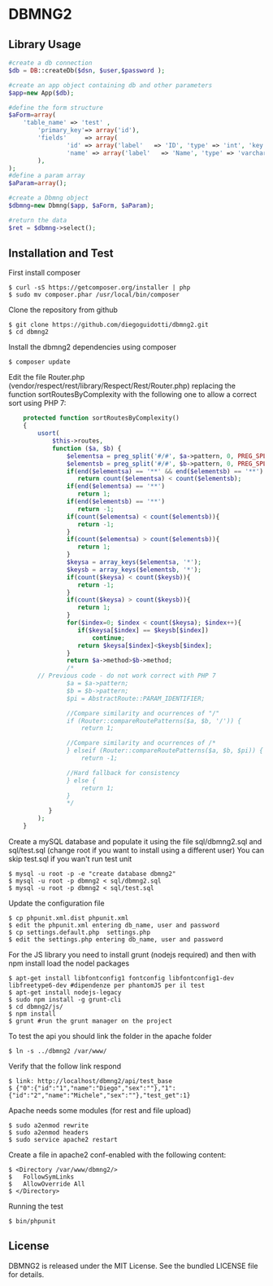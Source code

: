 DBMNG2
===============




Library Usage
---------------

``` php
#create a db connection
$db = DB::createDb($dsn, $user,$password );

#create an app object containing db and other parameters
$app=new App($db);

#define the form structure
$aForm=array(  
	'table_name' => 'test' ,
		'primary_key'=> array('id'), 
		'fields'     => array(
				'id' => array('label'   => 'ID', 'type' => 'int', 'key' => 1 ) ,
				'name' => array('label'   => 'Name', 'type' => 'varchar')
		),
);
#define a param array
$aParam=array();

#create a Dbmng object
$dbmng=new Dbmng($app, $aForm, $aParam);

#return the data
$ret = $dbmng->select();

```


Installation and Test
---------------

First install composer

	$ curl -sS https://getcomposer.org/installer | php
	$ sudo mv composer.phar /usr/local/bin/composer

Clone the repository from github

	$ git clone https://github.com/diegoguidotti/dbmng2.git
	$ cd dbmng2

Install the dbmng2 dependencies using composer

	$ composer update

Edit the file Router.php (vendor/respect/rest/library/Respect/Rest/Router.php) replacing the function sortRoutesByComplexity with the following one to allow a correct sort using PHP 7:

```php
    protected function sortRoutesByComplexity()
    {
        usort(
            $this->routes,
            function ($a, $b) {
                $elementsa = preg_split('#/#', $a->pattern, 0, PREG_SPLIT_NO_EMPTY);
                $elementsb = preg_split('#/#', $b->pattern, 0, PREG_SPLIT_NO_EMPTY);
                if(end($elementsa) == '**' && end($elementsb) == '**')
                   return count($elementsa) < count($elementsb);
                if(end($elementsa) == '**')
                   return 1;
                if(end($elementsb) == '**')
                   return -1;
                if(count($elementsa) < count($elementsb)){
                   return -1;
                }
                if(count($elementsa) > count($elementsb)){
                   return 1;
                }
                $keysa = array_keys($elementsa, '*');
                $keysb = array_keys($elementsb, '*');
                if(count($keysa) < count($keysb)){
                   return -1;
                }
                if(count($keysa) > count($keysb)){
                   return 1;
                }
                for($index=0; $index < count($keysa); $index++){
                   if($keysa[$index] == $keysb[$index])
                       continue;
                   return $keysa[$index]<$keysb[$index];
                }
                return $a->method>$b->method;
                /* 
		// Previous code - do not work correct with PHP 7
                $a = $a->pattern;
                $b = $b->pattern;
                $pi = AbstractRoute::PARAM_IDENTIFIER;

                //Compare similarity and ocurrences of "/"
                if (Router::compareRoutePatterns($a, $b, '/')) {
                    return 1;

                //Compare similarity and ocurrences of /*
                } elseif (Router::compareRoutePatterns($a, $b, $pi)) {
                    return -1;

                //Hard fallback for consistency
                } else {
                    return 1;
                }
                */
           }
        );
    }

```

Create a mySQL database and populate it using the file sql/dbmng2.sql and sql/test.sql (change root if you want to install using a different user) You can skip test.sql if you wan't run test unit

	$ mysql -u root -p -e "create database dbmng2"
	$ mysql -u root -p dbmng2 < sql/dbmng2.sql
	$ mysql -u root -p dbmng2 < sql/test.sql


Update the configuration file

	$ cp phpunit.xml.dist phpunit.xml
	$ edit the phpunit.xml entering db_name, user and password
	$ cp settings.default.php  settings.php
	$ edit the settings.php entering db_name, user and password


For the JS library you need to install grunt (nodejs required) and then with npm install load the nodel packages

	$ apt-get install libfontconfig1 fontconfig libfontconfig1-dev libfreetype6-dev #dipendenze per phantomJS per il test
	$ apt-get install nodejs-legacy 
	$ sudo npm install -g grunt-cli 
	$ cd dbmng2/js/
	$ npm install
	$ grunt #run the grunt manager on the project






To test the api you should link the folder in the apache folder

	$ ln -s ../dbmng2 /var/www/

Verify that the follow link respond 
	
	$ link: http://localhost/dbmng2/api/test_base
	$ {"0":{"id":"1","name":"Diego","sex":""},"1":{"id":"2","name":"Michele","sex":""},"test_get":1}

Apache needs some modules (for rest and file upload)

	$ sudo a2enmod rewrite
	$ sudo a2enmod headers
	$ sudo service apache2 restart

Create a file in apache2 conf-enabled with the following content:

	$ <Directory /var/www/dbmng2/> 
	$	FollowSymLinks 
	$	AllowOverride All 
	$ </Directory>

Running the test

    $ bin/phpunit





License
-------

DBMNG2 is released under the MIT License. See the bundled LICENSE file for details.
